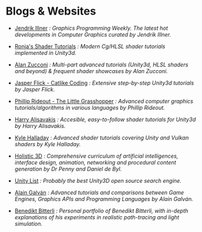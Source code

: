 Blogs & Websites
======

* [Jendrik Illner](https://www.jendrikillner.com/post/)
_: Graphics Programming Weekly. The latest hot developments in Computer Graphics curated by Jendrik Illner._

* [Ronja's Shader Tutorials](https://www.ronja-tutorials.com/)
_: Modern Cg/HLSL shader tutorials implemented in Unity3d._

* [Alan Zucconi](https://www.alanzucconi.com/)
_: Multi-part advanced tutorials (Unity3d, HLSL shaders and beyond) & frequent shader showcases by Alan Zucconi._

* [Jasper Flick - Catlike Coding](https://catlikecoding.com/)
_: Extensive step-by-step Unity3d tutorials by Jasper Flick._

* [Phillip Rideout - The Little Grasshopper](https://prideout.net/)
_: Advanced computer graphics tutorials/algorithms in various languages by Phillip Rideout._

* [Harry Alisavakis](http://halisavakis.com/)
_: Accesible, easy-to-follow shader tutorials for Unity3d by Harry Alisavakis._

* [Kyle Halladay](http://kylehalladay.com/archive.html)
_: Advanced shader tutorials covering Unity and Vulkan shaders by Kyle Halladay._

* [Holistic 3D](https://holistic3d.com/)
_: Comprehensive curriculum of artificial intelligences, interface design, animation, networking and procedural content generation by Dr Penny and Daniel de Byl._

* [Unity List](https://unitylist.com/)
_: Probably the best Unity3D open source search engine._

* [Alain Galván](https://alain.xyz/blog)
_: Advanced tutorials and comparisons between Game Engines, Graphics APIs and Programming Languages by Alain Galván._

* [Benedikt Bitterli](https://benedikt-bitterli.me/portfolio.html)
_: Personal portfolio of Benedikt Bitterli, with in-depth explanations of his experiments in realistic path-tracing and light simulation._
